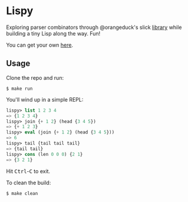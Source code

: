 Lispy
=====

Exploring parser combinators through @orangeduck's slick
[library](https://github.com/orangeduck/mpc)
while building a tiny Lisp along the way. Fun!

You can get your own [here](http://buildyourownlisp.com/contents).


## Usage

Clone the repo and run:

```
$ make run
```

You'll wind up in a simple REPL:

```lisp
lispy> list 1 2 3 4
=> {1 2 3 4}
lispy> join {+ 1 2} (head {3 4 5})
=> {+ 1 2 3}
lispy> eval (join {+ 1 2} (head {3 4 5}))
=> 6
lispy> tail {tail tail tail}
=> {tail tail}
lispy> cons (len 0 0 0) {2 1}
=> {3 2 1}
```

Hit <kbd>Ctrl</kbd>-<kbd>C</kbd> to exit.

To clean the build:

```
$ make clean
```

